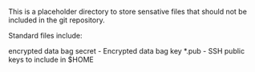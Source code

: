 This is a placeholder directory to store sensative files that should not
be included in the git repository.

Standard files include:

encrypted data bag secret   - Encrypted data bag key
*.pub                       - SSH public keys to include in $HOME

